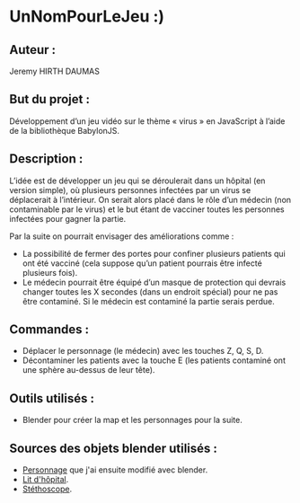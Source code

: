 # UnNomPourLeJeu :)

## Auteur : 
Jeremy HIRTH DAUMAS

## But du projet : 
Développement d’un jeu vidéo sur le thème « virus » en JavaScript à l’aide de la bibliothèque BabylonJS.

## Description : 
L’idée est de développer un jeu qui se déroulerait dans un hôpital (en version simple), où plusieurs personnes infectées par un virus se déplacerait à l’intérieur. On serait alors placé dans le rôle d’un médecin (non contaminable par le virus) et le but étant de vacciner toutes les personnes infectées pour gagner la partie.

Par la suite on pourrait envisager des améliorations comme :
 - La possibilité de fermer des portes pour confiner plusieurs patients qui ont été vacciné (cela suppose qu’un patient pourrais être infecté plusieurs fois).
 - Le médecin pourrait être équipé d’un masque de protection qui devrais changer toutes les X secondes (dans un endroit spécial) pour ne pas être contaminé. Si le médecin est contaminé la partie serais perdue.
 
 ## Commandes :
 - Déplacer le personnage (le médecin) avec les touches Z, Q, S, D.
 - Décontaminer les patients avec la touche E (les patients contaminé ont une sphère au-dessus de leur tête).
 
## Outils utilisés :
- Blender pour créer la map et les personnages pour la suite.

## Sources des objets blender utilisés :
- [Personnage](https://free3d.com/3d-model/low-poly-rigs-soldier-64238.html) que j'ai ensuite modifié avec blender.
- [Lit d'hôpital](https://free3d.com/fr/3d-model/hospital-bed-85989.html).
- [Stéthoscope](https://www.cgtrader.com/free-3d-models/various/various-models/stethoscope-medical-equipment-treatment-medicine-hospital-heart).
